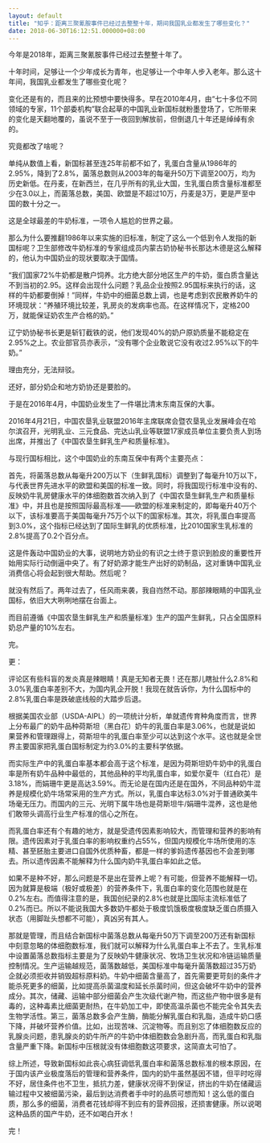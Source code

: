 ```yaml
---
layout: default
title: "知乎：距离三聚氰胺事件已经过去整整十年，期间我国乳业都发生了哪些变化？"
date: 2018-06-30T16:12:51.000000+08:00
---
```


今年是2018年，距离三聚氰胺事件已经过去整整十年了。

十年时间，足够让一个少年成长为青年，也足够让一个中年人步入老年。那么这十年间，我国乳业都发生了哪些变化呢？

变化还是有的，而且来的比预想中要快得多。早在2010年4月，由“七十多位不同领域的专家，11个部委机构”联合起草的中国乳业新国标就粉墨登场了，它所带来的变化是天翻地覆的，虽说不至于一夜回到解放前，但倒退几十年还是绰绰有余的。

究竟都改了啥呢？

单纯从数值上看，新国标甚至连25年前都不如了，乳蛋白含量从1986年的2.95%，降到了2.8%，菌落总数则从2003年的每毫升50万下调至200万，均为历史新低。在丹麦，在新西兰，在几乎所有的乳业大国，生乳蛋白质含量标准都至少在3.0以上，而菌落总数，美国、欧盟是不超过10万，丹麦是3万，更是严至中国的数十分之一。

这是全球最差的牛奶标准，一项令人尴尬的世界之最。

那么为什么要推翻1986年以来实施的旧标准，制定了这么一个低到令人发指的新国标呢？卫生部修改牛奶标准的专家组成员内蒙古奶协秘书长那达木德是这么解释的，他认为中国奶业的现状要取决于国情。

“我们国家72%牛奶都是散户饲养。北方绝大部分地区生产的牛奶，蛋白质含量达不到当初的2.95。这样会出现什么问题？乳品企业按照2.95国标来执行的话，这样的牛奶都要倒掉！”同样，牛奶中的细菌总数上调，也是考虑到农民散养奶牛的环境现状：“养殖环境比较差，乳房炎的发病率也高。在这样情况下，定格200万，就能保证奶农生产合格的奶。”

辽宁奶协秘书长更是斩钉截铁的说，他们发现40%的奶户原奶质量不能稳定在2.95%之上。农业部官员亦表示，“没有哪个企业敢说它没有收过2.95%以下的牛奶。”

理由充分，无法辩驳。

还好，部分奶企和地方奶协还是要脸的。

于是在2016年4月，中国奶业发生了一件堪比清末东南互保的大事。

2016年4月21日，中国农垦乳业联盟2016年主席联席会暨农垦乳业发展峰会在哈尔滨召开，光明乳业、三元食品、完达山乳业等联盟17家成员单位主要负责人到场出席，并推出了《中国农垦生鲜乳生产和质量标准》。

与现行国标相比，这个中国奶业的东南互保中有两个主要亮点：

首先，将菌落总数从每毫升200万以下（生鲜乳国标）调整到了每毫升10万以下，与代表世界先进水平的欧盟和美国的标准一致。同时，将我国现行标准中没有的、反映奶牛乳房健康水平的体细胞数首次纳入到了《中国农垦生鲜乳生产和质量标准》中，并且也是按照国际最高标准——欧盟的标准来制定的，即每毫升40万个以下，该标准要高于美国每毫升75万个以下的国家标准。其次，将乳蛋白率提高到3.0%，这个指标已经达到了国际生鲜乳的优质标准，比2010国家生乳标准的2.8%提高了0.2个百分点。

这是件轰动中国奶业的大事，说明地方奶业的有识之士终于意识到脸皮的重要性开始用实际行动倒逼中央了。有了好奶源才能生产出好的奶制品，这对重铸中国乳业消费信心将会起到很大帮助。然后呢？

就没有然后了。两年过去了，任风雨来袭，我自岿然不动。那部辣眼睛的中国乳业国标，依旧大大咧咧地摆在台面上。

而目前遵循《中国农垦生鲜乳生产和质量标准》生产的国产生鲜乳，只占全国原料奶总产量的10%左右。

完。

更：

评论区有些科盲的发炎真是辣眼睛！真是无知者无畏！还在那儿瞎扯什么2.8%和3.0%乳蛋白率差别不大，为国内乳企开脱！我现在就告诉你，为什么国标中的2.8%乳蛋白率是跌破底线般的大踏步后退。

根据美国农业部（USDA-AIPL）的一项统计分析，单就遗传育种角度而言，世界上分布最广的奶牛品种荷斯坦（黑白花）奶牛的乳蛋白率是3.06%，也就是说如果营养和管理跟得上，荷斯坦牛的乳蛋白率至少可以达到这个水平。这也就是全世界主要国家把乳蛋白国标制定为约3.0%的主要科学依据。

而实际生产中的乳蛋白率基本都会高于这个标准，是因为荷斯坦奶牛奶中的乳蛋白率是所有奶牛品种中最低的，其他品种的平均乳蛋白率，如爱尔夏牛（红白花）是3.18%，而娟珊牛更是高达3.59%。而无论是在国内还是在国外，不同品种奶牛混养是规模化奶牛场常采用的生产方式。所以，乳蛋白率达标3.0%对于普通欧美牛场毫无压力。而国内的三元、光明下属牛场也是荷斯坦牛/娟珊牛混养，这也是他们敢带头调高行业生产标准的信心之所在。

而乳蛋白率还有个有趣的地方，就是受遗传因素影响较大，而管理和营养的影响有限。遗传因素对于乳蛋白率的影响权重约占55%，但国内规模化牛场所使用的冻精、甚至胚胎主要进口自国外优质种畜，都是一样的爹妈遗传基因也不会差到哪去。所以遗传因素不能解释为什么国内奶牛乳蛋白率如此之低。

如果不是种不好，那么问题是不是出在营养上呢？有可能，但营养不能解释一切。因为就算是极端（极好或极差）的营养条件下，乳蛋白率的变化范围也就是在0.2%左右。而值得注意的是，我国创纪录的2.8%也就是比国际主流标准低了0.2%而已。所以不能说我国大多数奶牛都处于极度饥饿极度极度缺乏蛋白质摄入状态（用脚趾头想都不可能），真凶另有其人。

那就是管理，而且结合新国标中菌落总数从每毫升50万下调至200万还有新国标中刻意忽略的体细胞数标准，我们就可以解释为什么乳蛋白率上不去了。生乳标准中设置菌落总数指标主要是为了反映奶牛健康状况、牧场卫生状况和冷链运输质量控制情况。生产运输越规范，菌落数越低，美国标准中每毫升菌落数超过35万奶企就必须拒收并销毁超标原料奶。牛奶中细菌含量高了，首先需要更苛刻的条件才能杀死更多的细菌，比如提高杀菌温度和延长杀菌时间，但这会破坏牛奶中的营养成分。其次，储藏、运输中部分细菌会产生次级代谢产物，而这些产物中很多是有毒的，这种毒素比细菌更耐热，在牛奶加工中，即使高温杀菌也不能完全令其失去生物学活性。第三，菌落总数多会产生酶，酶能分解乳蛋白和乳脂，造成牛奶口感下降，并破坏营养价值。比如，出现苦味、沉淀物等。而且别忘了体细胞数反应的乳腺炎问题，患乳腺炎的奶牛所产的牛奶中体细胞数会急剧升高，而乳蛋白和乳脂含量严重下降。新国标中压根就没有体细胞数这项要求，这简直太可怕了。

综上所述，导致新国标如此丧心病狂调低乳蛋白率和菌落总数标准的根本原因，在于国内该产业极度落后的管理和营养条件，国内的奶牛虽然基因不错，但平时吃得不好，居住条件也不卫生，抵抗力差，健康状况得不到保证，挤出的牛奶在储藏运输过程中又被细菌污染，最后到达消费者手中时的品质可想而知！这么低的蛋白质，那么多的细菌，消费者花钱却得不到应有的营养回报，还损害健康。所以说喝这种品质的国产牛奶，还不如喝白开水！

完！

